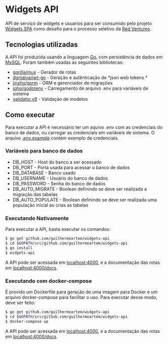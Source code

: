# Widgets API

API de serviço de widgets e usuarios para ser consumido pelo projeto [Widgets SPA](https://github.com/RedVentures/widgets-spa) como desafio para o processo seletivo da [Red Ventures](https://www.redventures.com/).

## Tecnologias utilizadas

A API foi produzida usando a linguagem [Go](https://golang.org/), com persistência de dados em [MySQL](https://www.mysql.com/). Foram também usadas as seguintes bibliotecas:

  - [gorilla/mux](github.com/gorilla/mux) - Gerador de rotas
  - [dgrijalva/jwt-go](github.com/dgrijalva/jwt-go) - Geração e autênticação de *json web tokens *
  - [jinzhu/gorm](github.com/jinzhu/gorm) - ORM e gerenciador de migrações
  - [joho/godotenv](github.com/joho/godotenv) - Carregamento de arquivo .env para variáveis de sistema
  - [validator.v9](gopkg.in/go-playground/validator.v9) - Validação de modelos

## Como executar

Para executar a API é necessário ter um aquivo .env com as credenciais do banco de dados, ou carregar as credenciais em variáveis de sistema. O arquivo [.env.example](./.env.example) contém exemplo de credenciais.

### Variáveis para banco de dados
- DB_HOST - Host do banco a ser acessado
- DB_PORT - Porta usada para acessar o banco de dados
- DB_DATABASE - Banco usado
- DB_USERNAME - Usuário do banco de dados 
- DB_PASSWORD - Senha do banco de dados
- DB_AUTO_MIGRATE - Boolean definindo se deve ser realizada a migração das tabelas 
- DB_AUTO_POPULATE - Boolean definindo se deve ser realizada uma população inicial ao crias as tabelas
 
### Executando Nativamente

Para executar a API, basta executar os comandos:

```sh
$ go get github.com/guilhermeartem/widgets-api
$ cd $GOPATH/src/github.com/guilhermeartem/widgets-api
$ go install
$ widgets-api
```

A API pode ser acessada em [localhost:4000](localhost:4000), e a documentação das rotas em [localhost:4000/docs](localhost:4000/docs).

### Executando com docker-compose

É provido um Dockerfile para geração de uma imagem para Docker e um arquivo docker-compose para facilitar o uso. Para executar desse modo, deve ser feito:

```sh
$ go get github.com/guilhermeartem/widgets-api
$ cd $GOPATH/src/github.com/guilhermeartem/widgets-api
$ docker-compose up
```

A API pode ser acessada em [localhost:4000](localhost:4000), e a documentação das rotas em [localhost:4000/docs](localhost:4000/docs).
